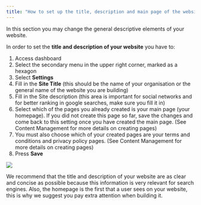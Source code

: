```yaml
---
title: "How to set up the title, description and main page of the website?"
---
```


In this section you may change the general descriptive elements of your
website.

In order to set the **title and description of your website** you have
to:

1)  Access dashboard
2)  Select the secondary menu in the upper right corner, marked as a hexagon
3)  Select **Settings**
4)  Fill in the **Site Title** (this should be the name of your
    organisation or the general name of the website you are building)
5)  Fill in the Site description (this area is important for social
    networks and for better ranking in google searches, make sure you
    fill it in)
6)  Select which of the pages you already created is your main page
    (your homepage). If you did not create this page so far, save the
    changes and come back to this setting once you have created the
    main page. (See Content Management for more details on creating
    pages)
7)  You must also choose which of your created pages are your terms and
    conditions and privacy policy pages. (See Content Management for
    more details on creating pages)
8)  Press **Save**

<a href="/assets/help/016.png">
    <img src="/assets/help/016.png" />
</a>

We recommend that the title and description of your website are as clear
and concise as possible because this information is very relevant for
search engines. Also, the homepage is the first that a user sees on your
website, this is why we suggest you pay extra attention when building it.
